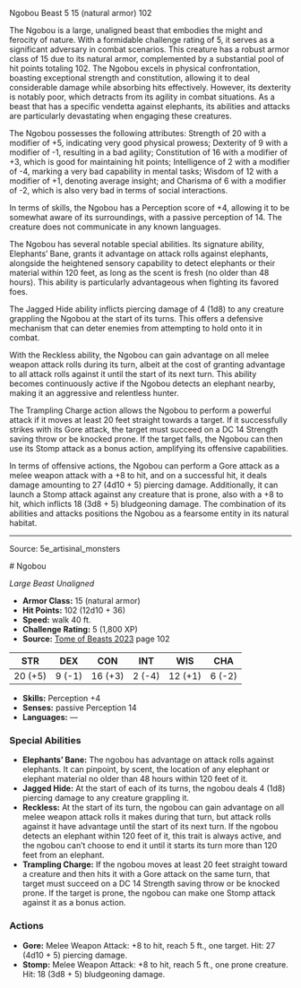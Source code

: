<MonsterName/>Ngobou</MonsterName>
<CreatureType/>Beast</CreatureType>
<CR/>5</CR>
<AC/>15 (natural armor)</AC>
<HP/>102</HP>
<summary>The Ngobou is a large, unaligned beast that embodies the might and ferocity of nature. With a formidable challenge rating of 5, it serves as a significant adversary in combat scenarios. This creature has a robust armor class of 15 due to its natural armor, complemented by a substantial pool of hit points totaling 102. The Ngobou excels in physical confrontation, boasting exceptional strength and constitution, allowing it to deal considerable damage while absorbing hits effectively. However, its dexterity is notably poor, which detracts from its agility in combat situations. As a beast that has a specific vendetta against elephants, its abilities and attacks are particularly devastating when engaging these creatures.</summary>

<detail>

The Ngobou possesses the following attributes: Strength of 20 with a modifier of +5, indicating very good physical prowess; Dexterity of 9 with a modifier of -1, resulting in a bad agility; Constitution of 16 with a modifier of +3, which is good for maintaining hit points; Intelligence of 2 with a modifier of -4, marking a very bad capability in mental tasks; Wisdom of 12 with a modifier of +1, denoting average insight; and Charisma of 6 with a modifier of -2, which is also very bad in terms of social interactions. 

In terms of skills, the Ngobou has a Perception score of +4, allowing it to be somewhat aware of its surroundings, with a passive perception of 14. The creature does not communicate in any known languages. 

The Ngobou has several notable special abilities. Its signature ability, Elephants’ Bane, grants it advantage on attack rolls against elephants, alongside the heightened sensory capability to detect elephants or their material within 120 feet, as long as the scent is fresh (no older than 48 hours). This ability is particularly advantageous when fighting its favored foes. 

The Jagged Hide ability inflicts piercing damage of 4 (1d8) to any creature grappling the Ngobou at the start of its turns. This offers a defensive mechanism that can deter enemies from attempting to hold onto it in combat. 

With the Reckless ability, the Ngobou can gain advantage on all melee weapon attack rolls during its turn, albeit at the cost of granting advantage to all attack rolls against it until the start of its next turn. This ability becomes continuously active if the Ngobou detects an elephant nearby, making it an aggressive and relentless hunter.

The Trampling Charge action allows the Ngobou to perform a powerful attack if it moves at least 20 feet straight towards a target. If it successfully strikes with its Gore attack, the target must succeed on a DC 14 Strength saving throw or be knocked prone. If the target falls, the Ngobou can then use its Stomp attack as a bonus action, amplifying its offensive capabilities.

In terms of offensive actions, the Ngobou can perform a Gore attack as a melee weapon attack with a +8 to hit, and on a successful hit, it deals damage amounting to 27 (4d10 + 5) piercing damage. Additionally, it can launch a Stomp attack against any creature that is prone, also with a +8 to hit, which inflicts 18 (3d8 + 5) bludgeoning damage. The combination of its abilities and attacks positions the Ngobou as a fearsome entity in its natural habitat.</detail>



---

Source: 5e_artisinal_monsters

<statblock>
# Ngobou

*Large* *Beast* *Unaligned*

- **Armor Class:** 15 (natural armor)
- **Hit Points:** 102 (12d10 + 36)
- **Speed:** walk 40 ft.
- **Challenge Rating:** 5 (1,800 XP)
- **Source:** [Tome of Beasts 2023](https://koboldpress.com/kpstore/product/tome-of-beasts-1-2023-edition/) page 102

| STR | DEX | CON | INT | WIS | CHA |
| --- | --- | --- | --- | --- | --- |
| 20 (+5) | 9 (-1) | 16 (+3) | 2 (-4) | 12 (+1) | 6 (-2) |

- **Skills:** Perception +4
- **Senses:** passive Perception 14
- **Languages:** —

### Special Abilities

- **Elephants’ Bane:** The ngobou has advantage on attack rolls against elephants. It can pinpoint, by scent, the location of any elephant or elephant material no older than 48 hours within 120 feet of it.
- **Jagged Hide:** At the start of each of its turns, the ngobou deals 4 (1d8) piercing damage to any creature grappling it.
- **Reckless:** At the start of its turn, the ngobou can gain advantage on all melee weapon attack rolls it makes during that turn, but attack rolls against it have advantage until the start of its next turn. If the ngobou detects an elephant within 120 feet of it, this trait is always active, and the ngobou can’t choose to end it until it starts its turn more than 120 feet from an elephant.
- **Trampling Charge:** If the ngobou moves at least 20 feet straight toward a creature and then hits it with a Gore attack on the same turn, that target must succeed on a DC 14 Strength saving throw or be knocked prone. If the target is prone, the ngobou can make one Stomp attack against it as a bonus action.

### Actions

- **Gore:** Melee Weapon Attack: +8 to hit, reach 5 ft., one target. Hit: 27 (4d10 + 5) piercing damage.
- **Stomp:** Melee Weapon Attack: +8 to hit, reach 5 ft., one prone creature. Hit: 18 (3d8 + 5) bludgeoning damage.
</statblock>


